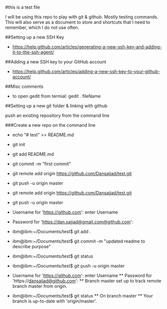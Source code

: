 #this is a test file 

I will be using this repo to play with git & github. Mostly testing commands.
This will also serve as a document to store and shortcuts that I need to remember, which I do not use often. 

##Setting up a new SSH Key
* https://help.github.com/articles/generating-a-new-ssh-key-and-adding-it-to-the-ssh-agent/

##Adding a new SSH key to your GitHub account 
* https://help.github.com/articles/adding-a-new-ssh-key-to-your-github-account/


##Misc comments
* to open gedit from termial: gedit . fileName


##Setting up a new git folder & linking with github


 push an existing repository from the command line

###Create a new repo on the command line
* echo "# test" >> README.md
* git init
* git add README.md
* git commit -m "first commit"

* git remote add origin https://github.com/Dansajjad/test.git
* git push -u origin master
* git remote add origin https://github.com/Dansajjad/test.git
* git push -u origin master

* Username for 'https://github.com': enter Username
* Password for 'https://dan.sajjad@gmail.com@github.com': 

* ibm@ibm:~/Documents/test$ git add .
* ibm@ibm:~/Documents/test$ git commit -m "updated readme to describe purpose"
* ibm@ibm:~/Documents/test$ git status
* ibm@ibm:~/Documents/test$ git push -u origin master
* Username for 'https://github.com': enter Username
** Password for 'https://dansajjad@github.com': 
** Branch master set up to track remote branch master from origin.
* ibm@ibm:~/Documents/test$ git status
** On branch master
** Your branch is up-to-date with 'origin/master'.

